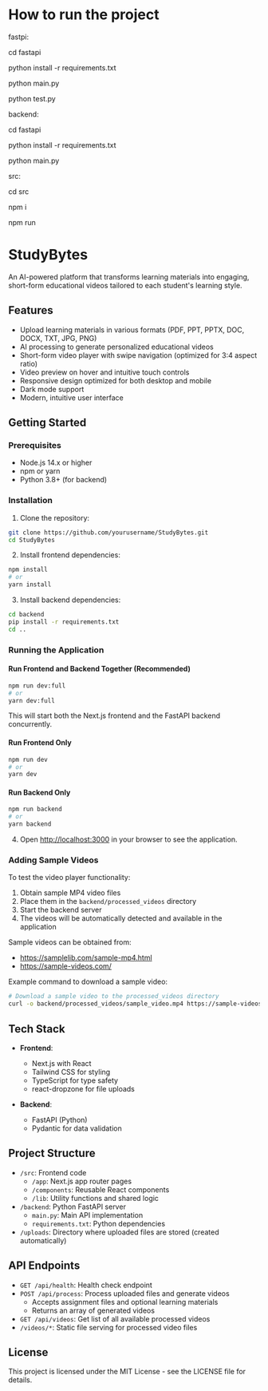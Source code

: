# How to run the project

fastpi:

cd fastapi

python install -r requirements.txt

python main.py

python test.py

backend:

cd fastapi

python install -r requirements.txt

python main.py

src:

cd src

npm i

npm run

# StudyBytes

An AI-powered platform that transforms learning materials into engaging, short-form educational videos tailored to each student's learning style.

## Features

- Upload learning materials in various formats (PDF, PPT, PPTX, DOC, DOCX, TXT, JPG, PNG)
- AI processing to generate personalized educational videos
- Short-form video player with swipe navigation (optimized for 3:4 aspect ratio)
- Video preview on hover and intuitive touch controls
- Responsive design optimized for both desktop and mobile
- Dark mode support
- Modern, intuitive user interface

## Getting Started

### Prerequisites

- Node.js 14.x or higher
- npm or yarn
- Python 3.8+ (for backend)

### Installation

1. Clone the repository:
```bash
git clone https://github.com/yourusername/StudyBytes.git
cd StudyBytes
```

2. Install frontend dependencies:
```bash
npm install
# or
yarn install
```

3. Install backend dependencies:
```bash
cd backend
pip install -r requirements.txt
cd ..
```

### Running the Application

#### Run Frontend and Backend Together (Recommended)

```bash
npm run dev:full
# or
yarn dev:full
```

This will start both the Next.js frontend and the FastAPI backend concurrently.

#### Run Frontend Only

```bash
npm run dev
# or
yarn dev
```

#### Run Backend Only

```bash
npm run backend
# or
yarn backend
```

4. Open [http://localhost:3000](http://localhost:3000) in your browser to see the application.

### Adding Sample Videos

To test the video player functionality:

1. Obtain sample MP4 video files
2. Place them in the `backend/processed_videos` directory
3. Start the backend server
4. The videos will be automatically detected and available in the application

Sample videos can be obtained from:
- https://samplelib.com/sample-mp4.html
- https://sample-videos.com/

Example command to download a sample video:
```bash
# Download a sample video to the processed_videos directory
curl -o backend/processed_videos/sample_video.mp4 https://sample-videos.com/video123/mp4/720/big_buck_bunny_720p_1mb.mp4
```

## Tech Stack

- **Frontend**:
  - Next.js with React
  - Tailwind CSS for styling
  - TypeScript for type safety
  - react-dropzone for file uploads

- **Backend**:
  - FastAPI (Python)
  - Pydantic for data validation

## Project Structure

- `/src`: Frontend code
  - `/app`: Next.js app router pages
  - `/components`: Reusable React components
  - `/lib`: Utility functions and shared logic
- `/backend`: Python FastAPI server
  - `main.py`: Main API implementation
  - `requirements.txt`: Python dependencies
- `/uploads`: Directory where uploaded files are stored (created automatically)

## API Endpoints

- `GET /api/health`: Health check endpoint
- `POST /api/process`: Process uploaded files and generate videos
  - Accepts assignment files and optional learning materials
  - Returns an array of generated videos
- `GET /api/videos`: Get list of all available processed videos
- `/videos/*`: Static file serving for processed video files

## License

This project is licensed under the MIT License - see the LICENSE file for details.